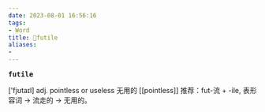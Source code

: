 ```yaml
---
date: 2023-08-01 16:56:16
tags: 
- Word
title: 📖futile
aliases: 
- 
---
```


<pre><strong>futile</strong></pre>

['fjʊtaɪl]
adj. pointless or useless ⽆⽤的
[[pointless]]
推荐：fut-流 + -ile, 表形容词 → 流走的 → 无用的。